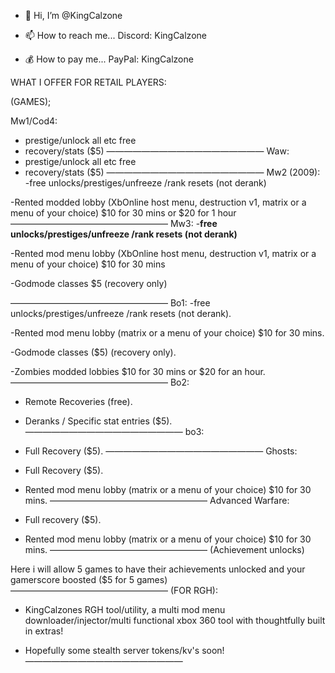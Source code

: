 - 👋 Hi, I’m @KingCalzone
  
- 📫 How to reach me... Discord: KingCalzone
- 💰 How to pay me... PayPal: KingCalzone

WHAT I OFFER FOR RETAIL PLAYERS:

(GAMES);

Mw1/Cod4:
- prestige/unlock all etc free
- recovery/stats ($5)
——————————————————
Waw:
- prestige/unlock all etc free
- recovery/stats ($5)
——————————————————
Mw2 (2009):
-free unlocks/prestiges/unfreeze
/rank resets (not derank)

-Rented modded lobby (XbOnline host menu, destruction v1, matrix or a menu of your choice) $10 for 30 mins or $20 for 1 hour
——————————————————
Mw3:
-**free unlocks/prestiges/unfreeze
/rank resets (not derank)**

-Rented mod menu lobby (XbOnline host menu, destruction v1, matrix or a menu of your choice) $10 for 30 mins

-Godmode classes $5 (recovery only)

——————————————————
Bo1:
-free unlocks/prestiges/unfreeze
/rank resets (not derank).

-Rented mod menu lobby (matrix or a menu of your choice) $10 for 30 mins.

-Godmode classes ($5) (recovery only).

-Zombies modded lobbies $10 for 30 mins or $20 for an hour.
——————————————————
 Bo2:
 - Remote Recoveries (free).
   
 - Deranks / Specific stat entries ($5).
——————————————————
 bo3:
 - Full Recovery ($5).
——————————————————
 Ghosts:
 - Full Recovery ($5).

 - Rented mod menu lobby (matrix or a menu of your choice) $10 for 30 mins.
——————————————————
 Advanced Warfare:
 - Full recovery ($5).
   
 - Rented mod menu lobby (matrix or a menu of your choice) $10 for 30 mins.
——————————————————
(Achievement unlocks)

Here i will allow 5 games to have their achievements unlocked and your gamerscore boosted ($5 for 5 games)
——————————————————
(FOR RGH):

- KingCalzones RGH tool/utility, a multi mod menu downloader/injector/multi functional xbox 360 tool with thoughtfully built in extras!

- Hopefully some stealth server tokens/kv's soon!
——————————————————
<!---
KingCalzone/KingCalzone is a ✨ special ✨ repository because its `README.md` (this file) appears on your GitHub profile.
You can click the Preview link to take a look at your changes.
--->

